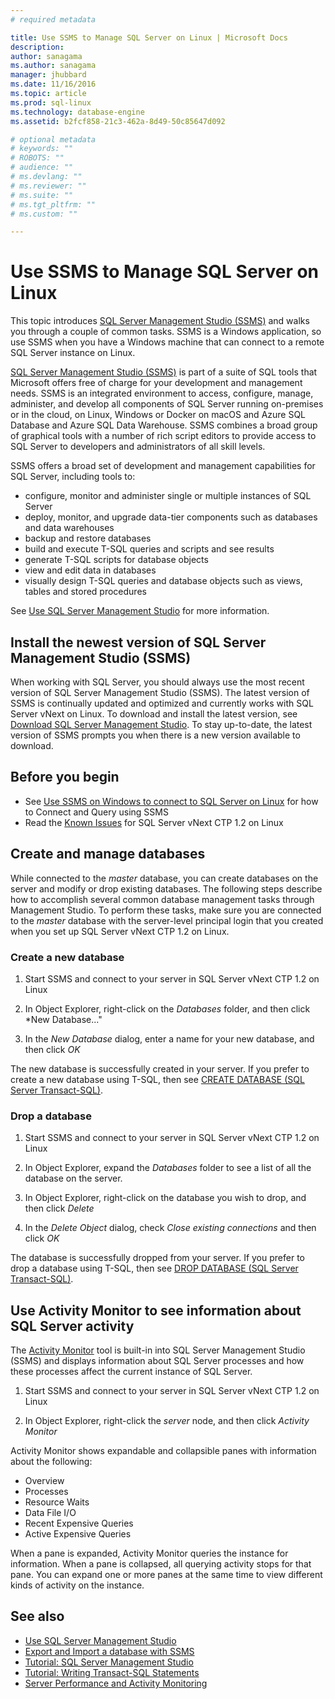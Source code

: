 ```yaml
---
# required metadata

title: Use SSMS to Manage SQL Server on Linux | Microsoft Docs
description: 
author: sanagama 
ms.author: sanagama 
manager: jhubbard
ms.date: 11/16/2016
ms.topic: article
ms.prod: sql-linux
ms.technology: database-engine
ms.assetid: b2fcf858-21c3-462a-8d49-50c85647d092

# optional metadata
# keywords: ""
# ROBOTS: ""
# audience: ""
# ms.devlang: ""
# ms.reviewer: ""
# ms.suite: ""
# ms.tgt_pltfrm: ""
# ms.custom: ""

---
```

# Use SSMS to Manage SQL Server on Linux

This topic introduces [SQL Server Management Studio (SSMS)](https://msdn.microsoft.com/en-us/library/hh213248.aspx) and walks you through a couple of common tasks. SSMS is a Windows application, so use SSMS when you have a Windows machine that can connect to a remote SQL Server instance on Linux.

[SQL Server Management Studio (SSMS)](https://msdn.microsoft.com/en-us/library/hh213248.aspx) is part of a suite of SQL tools that Microsoft offers free of charge for your development and management needs. SSMS is an integrated environment to access, configure, manage, administer, and develop all components of SQL Server running on-premises or in the cloud, on Linux, Windows or Docker on macOS and Azure SQL Database and Azure SQL Data Warehouse. SSMS combines a broad group of graphical tools with a number of rich script editors to provide access to SQL Server to developers and administrators of all skill levels.

SSMS offers a broad set of development and management capabilities for SQL Server, including tools to:
- configure, monitor and administer single or multiple instances of SQL Server
- deploy, monitor, and upgrade data-tier components such as databases and data warehouses
- backup and restore databases
- build and execute T-SQL queries and scripts and see results
- generate T-SQL scripts for database objects
- view and edit data in databases
- visually design T-SQL queries and database objects such as views, tables and stored procedures

See [Use SQL Server Management Studio](https://msdn.microsoft.com/en-us/library/ms174173.aspx) for more information.

## Install the newest version of SQL Server Management Studio (SSMS)

When working with SQL Server, you should always use the most recent version of SQL Server Management Studio (SSMS). The latest version of SSMS is continually updated and optimized and currently works with SQL Server vNext on Linux. To download and install the latest version, see [Download SQL Server Management Studio](https://msdn.microsoft.com/library/mt238290.aspx). To stay up-to-date, the latest version of SSMS prompts you when there is a new version available to download. 

## Before you begin
- See [Use SSMS on Windows to connect to SQL Server on Linux](sql-server-linux-develop-use-ssms.md) for how to Connect and Query using SSMS
- Read the [Known Issues](sql-server-linux-release-notes.md) for SQL Server vNext CTP 1.2 on Linux

## Create and manage databases
While connected to the *master* database, you can create databases on the server and modify or drop existing databases. The following steps describe how to accomplish several common database management tasks through Management Studio. To perform these tasks, make sure you are connected to the *master* database with the server-level principal login that you created when you set up SQL Server vNext CTP 1.2 on Linux.

### Create a new database

1. Start SSMS and connect to your server in SQL Server vNext CTP 1.2 on Linux

2. In Object Explorer, right-click on the *Databases* folder, and then click *New Database..."

3. In the *New Database* dialog, enter a name for your new database, and then click *OK*

The new database is successfully created in your server. If you prefer to create a new database using T-SQL, then see [CREATE DATABASE (SQL Server Transact-SQL)](https://msdn.microsoft.com/en-us/library/ms176061.aspx).

### Drop a database

1. Start SSMS and connect to your server in SQL Server vNext CTP 1.2 on Linux

2. In Object Explorer, expand the *Databases* folder to see a list of all the database on the server.

3. In Object Explorer, right-click on the database you wish to drop, and then click *Delete*

4. In the *Delete Object* dialog, check *Close existing connections* and then click *OK*

The database is successfully dropped from your server. If you prefer to drop a database using T-SQL, then see [DROP DATABASE (SQL Server Transact-SQL)](https://msdn.microsoft.com/en-us/library/ms178613.aspx).

## Use Activity Monitor to see information about SQL Server activity

The [Activity Monitor](https://msdn.microsoft.com/en-us/library/hh212951.aspx) tool is built-in into SQL Server Management Studio (SSMS) and displays information about SQL Server processes and how these processes affect the current instance of SQL Server.

1. Start SSMS and connect to your server in SQL Server vNext CTP 1.2 on Linux

2. In Object Explorer, right-click the *server* node, and then click *Activity Monitor*

Activity Monitor shows expandable and collapsible panes with information about the following:
- Overview
- Processes
- Resource Waits
- Data File I/O
- Recent Expensive Queries
- Active Expensive Queries

When a pane is expanded, Activity Monitor queries the instance for information. When a pane is collapsed, all querying activity stops for that pane. You can expand one or more panes at the same time to view different kinds of activity on the instance.

## See also
- [Use SQL Server Management Studio](https://msdn.microsoft.com/en-us/library/ms174173.aspx)
- [Export and Import a database with SSMS](sql-server-linux-migrate-ssms.md)
- [Tutorial: SQL Server Management Studio](https://msdn.microsoft.com/en-us/library/bb934498.aspx)
- [Tutorial: Writing Transact-SQL Statements](https://msdn.microsoft.com/en-us/library/ms365303.aspx)
- [Server Performance and Activity Monitoring](https://msdn.microsoft.com/en-us/library/ms191511.aspx)
